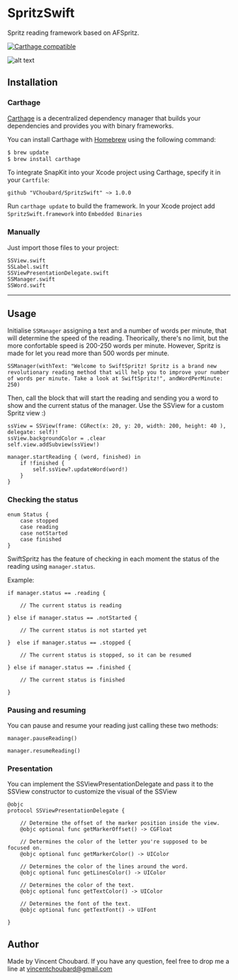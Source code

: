 # SpritzSwift
Spritz reading framework based on AFSpritz.

[![Carthage compatible](https://img.shields.io/badge/Carthage-compatible-4BC51D.svg?style=flat)](https://github.com/Carthage/Carthage)

![alt text](https://media.giphy.com/media/18Tb56ycWSOg2cDGU2/giphy.gif "Example")

## Installation

### Carthage

[Carthage](https://github.com/Carthage/Carthage) is a decentralized dependency manager that builds your dependencies and provides you with binary frameworks.

You can install Carthage with [Homebrew](http://brew.sh/) using the following command:

```bash
$ brew update
$ brew install carthage
```

To integrate SnapKit into your Xcode project using Carthage, specify it in your `Cartfile`:

```ogdl
github "VChoubard/SpritzSwift" ~> 1.0.0
```

Run `carthage update` to build the framework.
In your Xcode project add `SpritzSwift.framework` into `Embedded Binaries`

### Manually

Just import those files to your project:

    SSView.swift
    SSLabel.swift
    SSViewPresentationDelegate.swift
    SSManager.swift
    SSWord.swift

---

## Usage

Initialise ```SSManager``` assigning a text and a number of words per minute, that will determine the speed of the reading. Theorically, there's no limit, but the more confortable speed is 200-250 words per minute. However, Spritz is made for let you read more than 500 words per minute.

    SSManager(withText: "Welcome to SwiftSpritz! Spritz is a brand new revolutionary reading method that will help you to improve your number of words per minute. Take a look at SwiftSpritz!", andWordPerMinute: 250)

Then, call the block that will start the reading and sending you a word to show and the current status of the manager. Use the SSView for a custom Spritz view :)

    ssView = SSView(frame: CGRect(x: 20, y: 20, width: 200, height: 40 ), delegate: self)!
    ssView.backgroundColor = .clear
    self.view.addSubview(ssView!)

    manager.startReading { (word, finished) in
        if !finished {
            self.ssView?.updateWord(word!)
        }
    }


### Checking the status

    enum Status {
        case stopped
        case reading
        case notStarted
        case finished
    }

SwiftSpritz has the feature of checking in each moment the status of the reading using ```manager.status```.

Example:

    if manager.status == .reading {

        // The current status is reading

    } else if manager.status == .notStarted {

        // The current status is not started yet

    }  else if manager.status == .stopped {

        // The current status is stopped, so it can be resumed

    } else if manager.status == .finished {

        // The current status is finished

    }

### Pausing and resuming

You can pause and resume your reading just calling these two methods:

    manager.pauseReading()

    manager.resumeReading()


###  Presentation

You can implement the  SSViewPresentationDelegate and pass it to the SSView constructor to customize the visual of the SSView

    @objc
    protocol SSViewPresentationDelegate {

        // Determine the offset of the marker position inside the view.
        @objc optional func getMarkerOffset() -> CGFloat

        // Determines the color of the letter you're supposed to be focused on.
        @objc optional func getMarkerColor() -> UIColor

        // Determines the color of the lines around the word.
        @objc optional func getLinesColor() -> UIColor

        // Determines the color of the text.
        @objc optional func getTextColor() -> UIColor

        // Determines the font of the text.
        @objc optional func getTextFont() -> UIFont

    }

## Author

Made by  Vincent Choubard. If you have any question, feel free to drop me a line at [vincentchoubard@gmail.com](mailto:vincentchoubard@gmail.com)
